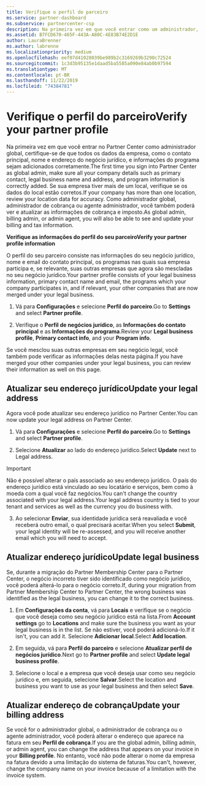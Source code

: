 ```yaml
---
title: Verifique o perfil do parceiro
ms.service: partner-dashboard
ms.subservice: partnercenter-csp
description: Na primeira vez em que você entrar como um administrador, verifique se os dados de suporte estão corretos, arquive isenções de impostos, se apropriado, e analise as informações de contato em seus perfis.
ms.assetid: B7FCD670-465F-443A-A80C-4E83B74E2D1E
author: LauraBrenner
ms.author: labrenne
ms.localizationpriority: medium
ms.openlocfilehash: eef07d41028039be989b2c3169269b3290c72524
ms.sourcegitcommit: 1c3d3b95135e1daad5ba5585a090e84ab0b97594
ms.translationtype: MT
ms.contentlocale: pt-BR
ms.lasthandoff: 11/22/2019
ms.locfileid: "74384781"
---
```

# <a name="verify-your-partner-profile"></a><span data-ttu-id="36e8f-103">Verifique o perfil do parceiro</span><span class="sxs-lookup"><span data-stu-id="36e8f-103">Verify your partner profile</span></span>

<span data-ttu-id="36e8f-104">Na primeira vez em que você entrar no Partner Center como administrador global, certifique-se de que todos os dados da empresa, como o contato principal, nome e endereço do negócio jurídico, e informações do programa sejam adicionados corretamente.</span><span class="sxs-lookup"><span data-stu-id="36e8f-104">The first time you sign into Partner Center as  global admin, make sure all your company details such as primary contact, legal business name and address, and program information is correctly added.</span></span> <span data-ttu-id="36e8f-105">Se sua empresa tiver mais de um local, verifique se os dados do local estão corretos.</span><span class="sxs-lookup"><span data-stu-id="36e8f-105">If your company has more than one location, review your location data for accuracy.</span></span> <span data-ttu-id="36e8f-106">Como administrador global, administrador de cobrança ou agente administrador, você também poderá ver e atualizar as informações de cobrança e imposto.</span><span class="sxs-lookup"><span data-stu-id="36e8f-106">As global admin, billing admin, or admin agent, you will also be able to see and update your billing and tax information.</span></span> 

<span data-ttu-id="36e8f-107">**Verifique as informações do perfil do seu parceiro**</span><span class="sxs-lookup"><span data-stu-id="36e8f-107">**Verify your partner profile information**</span></span>

<span data-ttu-id="36e8f-108">O perfil do seu parceiro consiste nas informações do seu negócio jurídico, nome e email do contato principal, os programas nas quais sua empresa participa e, se relevante, suas outras empresas que agora são mescladas no seu negócio jurídico.</span><span class="sxs-lookup"><span data-stu-id="36e8f-108">Your partner profile consists of your legal business information, primary contact name and email, the programs which your company participates in, and if relevant, your other companies that are now merged under your legal business.</span></span>

1.  <span data-ttu-id="36e8f-109">Vá para **Configurações** e selecione **Perfil do parceiro**.</span><span class="sxs-lookup"><span data-stu-id="36e8f-109">Go to **Settings** and select **Partner profile**.</span></span>

2.  <span data-ttu-id="36e8f-110">Verifique o **Perfil de negócios jurídico**, as **Informações do contato principal** e as **Informações do programa**.</span><span class="sxs-lookup"><span data-stu-id="36e8f-110">Review your **Legal business profile**, **Primary contact info**, and your **Program info**.</span></span>

<span data-ttu-id="36e8f-111">Se você mesclou suas outras empresas em seu negócio legal, você também pode verificar as informações delas nesta página.</span><span class="sxs-lookup"><span data-stu-id="36e8f-111">If you have merged your other companies under your legal business, you can review their information as well on this page.</span></span>

## <a name="update-your-legal-address"></a><span data-ttu-id="36e8f-112">Atualizar seu endereço jurídico</span><span class="sxs-lookup"><span data-stu-id="36e8f-112">Update your legal address</span></span>

<span data-ttu-id="36e8f-113">Agora você pode atualizar seu endereço jurídico no Partner Center.</span><span class="sxs-lookup"><span data-stu-id="36e8f-113">You can now update your legal address on Partner Center.</span></span>

1. <span data-ttu-id="36e8f-114">Vá para **Configurações** e selecione **Perfil do parceiro**.</span><span class="sxs-lookup"><span data-stu-id="36e8f-114">Go to **Settings** and select **Partner profile**.</span></span> 

2. <span data-ttu-id="36e8f-115">Selecione **Atualizar** ao lado do endereço jurídico.</span><span class="sxs-lookup"><span data-stu-id="36e8f-115">Select **Update** next to Legal address.</span></span> 

>[!Important]
><span data-ttu-id="36e8f-116">Não é possível alterar o país associado ao seu endereço jurídico. O país do endereço jurídico está vinculado ao seu locatário e serviços, bem como à moeda com a qual você faz negócios.</span><span class="sxs-lookup"><span data-stu-id="36e8f-116">You can't change the country associated with your legal address.Your legal address country is tied to your tenant and services as well as the currency you do business with.</span></span> 

3. <span data-ttu-id="36e8f-117">Ao selecionar **Enviar**, sua identidade jurídica será reavaliada e você receberá outro email, o qual precisará aceitar.</span><span class="sxs-lookup"><span data-stu-id="36e8f-117">When you select **Submit**, your legal identity will be re-assessed, and you will receive another email which you will need to accept.</span></span>

## <a name="update-legal-business"></a><span data-ttu-id="36e8f-118">Atualizar endereço jurídico</span><span class="sxs-lookup"><span data-stu-id="36e8f-118">Update legal business</span></span>

<span data-ttu-id="36e8f-119">Se, durante a migração do Partner Membership Center para o Partner Center, o negócio incorreto tiver sido identificado como negócio jurídico, você poderá alterá-lo para o negócio correto.</span><span class="sxs-lookup"><span data-stu-id="36e8f-119">If, during your migration from Partner Membership Center to Partner Center, the wrong business was identified as the legal business, you can change it to the correct business.</span></span>

1. <span data-ttu-id="36e8f-120">Em **Configurações da conta**, vá para **Locais** e verifique se o negócio que você deseja como seu negócio jurídico está na lista.</span><span class="sxs-lookup"><span data-stu-id="36e8f-120">From **Account settings** go to **Locations** and make sure the business you want as your legal business is in the list.</span></span> <span data-ttu-id="36e8f-121">Se não estiver, você poderá adicioná-lo.</span><span class="sxs-lookup"><span data-stu-id="36e8f-121">If it isn't, you can add it.</span></span> <span data-ttu-id="36e8f-122">Selecione **Adicionar local**.</span><span class="sxs-lookup"><span data-stu-id="36e8f-122">Select **Add location**.</span></span>

2.  <span data-ttu-id="36e8f-123">Em seguida, vá para **Perfil do parceiro** e selecione **Atualizar perfil de negócios jurídico**.</span><span class="sxs-lookup"><span data-stu-id="36e8f-123">Next go to **Partner profile** and select **Update legal business profile**.</span></span>

3.  <span data-ttu-id="36e8f-124">Selecione o local e a empresa que você deseja usar como seu negócio jurídico e, em seguida, selecione **Salvar**.</span><span class="sxs-lookup"><span data-stu-id="36e8f-124">Select the location and business you want to use as your legal business and then select **Save**.</span></span>

## <a name="update-your-billing-address"></a><span data-ttu-id="36e8f-125">Atualizar endereço de cobrança</span><span class="sxs-lookup"><span data-stu-id="36e8f-125">Update your billing address</span></span>

<span data-ttu-id="36e8f-126">Se você for o administrador global, o administrador de cobrança ou o agente administrador, você poderá alterar o endereço que aparece na fatura em seu **Perfil de cobrança**.</span><span class="sxs-lookup"><span data-stu-id="36e8f-126">If you are the global admin, billing admin, or admin agent, you can change the address that appears on your invoice in your **Billing profile**.</span></span> <span data-ttu-id="36e8f-127">No entanto, você não pode alterar o nome da empresa na fatura devido a uma limitação do sistema de faturas.</span><span class="sxs-lookup"><span data-stu-id="36e8f-127">You can't, however, change the company name on your invoice because of a limitation with the invoice system.</span></span>

 



